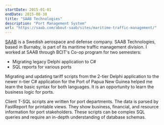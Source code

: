 ```yaml
---
startDate: 2015-01-01
endDate: 2015-08-30
title: "SAAB Technologies"
description: "Port Management System"
url: "https://saab.com/about-saab/sites/maritime-traffic-management/"
---
```


[SAAB](https://saab.com/) is a Swedish aerospace and defense company. SAAB Technologies, based in Burnaby, is part of its maritime traffic management division. I worked at SAAB through BCIT's Co-op program for two semesters:

- Migrating legacy Delphi application to C#
- SQL reports for various ports

Migrating and updating tariff scripts from the 2-tier Delphi application to the newer n-tier C# application for the Port of Papua New Guinea helped me learn the basic syntax for both languages. It is an opportunity to learn the business logic for ports.

Client T-SQL scripts are written for port departments. The data is parsed by FastReport for printable views. They show business, financial, and resource information for port stakeholders. These scripts can be complex SQL queries and require an in-depth understanding of database schemas.
